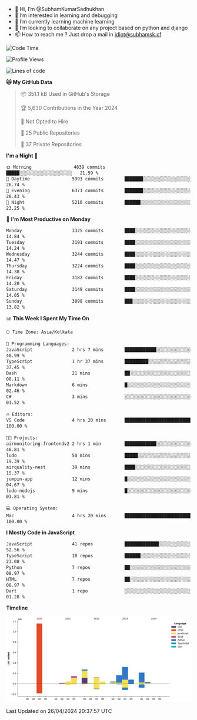 - 👋 Hi, I’m @SubhamKumarSadhukhan
- 👀 I’m interested in learning and debugging
- 🌱 I’m currently learning machine learning
- 💞️ I’m looking to collaborate on any project based on python and django
- 📫 How to reach me ?
      Just drop a mail in idiot@subhamsk.cf

<!---
SubhamKumarSadhukhan/SubhamKumarSadhukhan is a ✨ special ✨ repository because its `README.md` (this file) appears on your GitHub profile.
You can click the Preview link to take a look at your changes.
--->


<!--START_SECTION:waka-->
![Code Time](http://img.shields.io/badge/Code%20Time-2%2C136%20hrs%2045%20mins-blue)

![Profile Views](http://img.shields.io/badge/Profile%20Views-0-blue)

![Lines of code](https://img.shields.io/badge/From%20Hello%20World%20I%27ve%20Written-2.6%20million%20lines%20of%20code-blue)

**🐱 My GitHub Data** 

> 📦 351.1 kB Used in GitHub's Storage 
 > 
> 🏆 5,630 Contributions in the Year 2024
 > 
> 🚫 Not Opted to Hire
 > 
> 📜 25 Public Repositories 
 > 
> 🔑 37 Private Repositories 
 > 
**I'm a Night 🦉** 

```text
🌞 Morning                4839 commits        █████░░░░░░░░░░░░░░░░░░░░   21.59 % 
🌆 Daytime                5993 commits        ███████░░░░░░░░░░░░░░░░░░   26.74 % 
🌃 Evening                6371 commits        ███████░░░░░░░░░░░░░░░░░░   28.43 % 
🌙 Night                  5210 commits        ██████░░░░░░░░░░░░░░░░░░░   23.25 % 
```
📅 **I'm Most Productive on Monday** 

```text
Monday                   3325 commits        ████░░░░░░░░░░░░░░░░░░░░░   14.84 % 
Tuesday                  3191 commits        ████░░░░░░░░░░░░░░░░░░░░░   14.24 % 
Wednesday                3244 commits        ████░░░░░░░░░░░░░░░░░░░░░   14.47 % 
Thursday                 3224 commits        ████░░░░░░░░░░░░░░░░░░░░░   14.38 % 
Friday                   3182 commits        ████░░░░░░░░░░░░░░░░░░░░░   14.20 % 
Saturday                 3149 commits        ████░░░░░░░░░░░░░░░░░░░░░   14.05 % 
Sunday                   3098 commits        ███░░░░░░░░░░░░░░░░░░░░░░   13.82 % 
```


📊 **This Week I Spent My Time On** 

```text
🕑︎ Time Zone: Asia/Kolkata

💬 Programming Languages: 
JavaScript               2 hrs 7 mins        ████████████░░░░░░░░░░░░░   48.99 % 
TypeScript               1 hr 37 mins        █████████░░░░░░░░░░░░░░░░   37.45 % 
Bash                     21 mins             ██░░░░░░░░░░░░░░░░░░░░░░░   08.11 % 
Markdown                 6 mins              █░░░░░░░░░░░░░░░░░░░░░░░░   02.46 % 
C#                       3 mins              ░░░░░░░░░░░░░░░░░░░░░░░░░   01.52 % 

🔥 Editors: 
VS Code                  4 hrs 20 mins       █████████████████████████   100.00 % 

🐱‍💻 Projects: 
airmonitoring-frontendv2 2 hrs 1 min         ████████████░░░░░░░░░░░░░   46.81 % 
ludo                     50 mins             █████░░░░░░░░░░░░░░░░░░░░   19.39 % 
airquality-nest          39 mins             ████░░░░░░░░░░░░░░░░░░░░░   15.37 % 
jumpin-app               12 mins             █░░░░░░░░░░░░░░░░░░░░░░░░   04.67 % 
ludo-nodejs              9 mins              █░░░░░░░░░░░░░░░░░░░░░░░░   03.81 % 

💻 Operating System: 
Mac                      4 hrs 20 mins       █████████████████████████   100.00 % 
```

**I Mostly Code in JavaScript** 

```text
JavaScript               41 repos            █████████████░░░░░░░░░░░░   52.56 % 
TypeScript               18 repos            ██████░░░░░░░░░░░░░░░░░░░   23.08 % 
Python                   7 repos             ██░░░░░░░░░░░░░░░░░░░░░░░   08.97 % 
HTML                     7 repos             ██░░░░░░░░░░░░░░░░░░░░░░░   08.97 % 
Dart                     1 repo              ░░░░░░░░░░░░░░░░░░░░░░░░░   01.28 % 
```



**Timeline**

![Lines of Code chart](https://raw.githubusercontent.com/SubhamKumarSadhukhan/SubhamKumarSadhukhan/main/assets/bar_graph.png)


 Last Updated on 26/04/2024 20:37:57 UTC
<!--END_SECTION:waka-->

